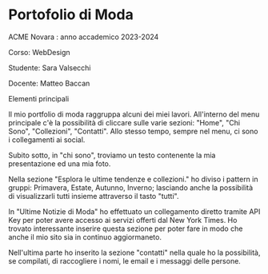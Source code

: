 # Portofolio di Moda
ACME Novara : anno accademico 2023-2024

Corso: WebDesign

Studente: Sara Valsecchi

Docente: Matteo Baccan

Elementi principali

Il mio portfolio di moda raggruppa alcuni dei miei lavori.
All'interno del menu principale c'è la possibilità di cliccare sulle varie sezioni: "Home",
"Chi Sono", "Collezioni", "Contatti". Allo stesso tempo, sempre nel menu, ci sono i collegamenti ai social.

Subito sotto, in "chi sono", troviamo un testo contenente la mia presentazione ed una mia foto. 

Nella sezione "Esplora le ultime tendenze e collezioni." ho diviso i pattern in gruppi: Primavera, Estate, Autunno, Inverno; lasciando anche la possibilità di visualizzarli tutti insieme attraverso il tasto "tutti".

In "Ultime Notizie di Moda" ho effettuato un collegamento diretto tramite API Key per poter avere accesso ai servizi offerti dal New York Times. Ho trovato interessante inserire questa sezione per poter fare in modo che anche il mio sito sia in continuo aggiormaneto.

Nell'ultima parte ho inserito la sezione "contatti" nella quale ho la possibilità, se compilati, di raccogliere i nomi, le email e i messaggi delle persone.

